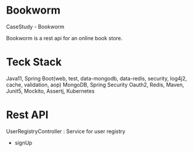 # Bookworm
CaseStudy - Bookworm

Bookworm is a rest api for an online book store. 


# Teck Stack
Java11,
Spring Boot(web, test, data-mongodb, data-redis, security, log4j2, cache, validation, aop)
MongoDB,
Spring Security Oauth2,
Redis,
Maven,
Junit5, Mockito, Assertj,
Kubernetes

# Rest API

UserRegistryController : Service for user registry
  - signUp

